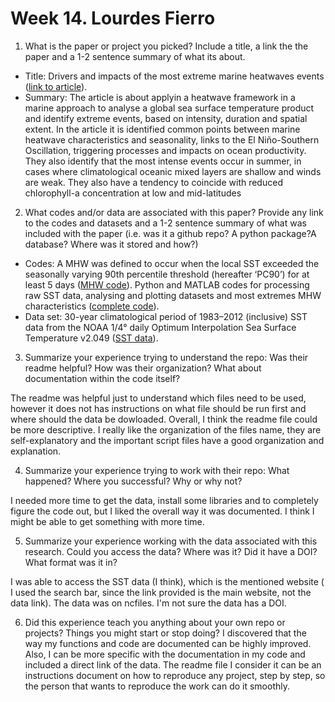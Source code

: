 # Week 14. Lourdes Fierro

1. What is the paper or project you picked? Include a title, a link the the paper and a 1-2 sentence summary of what its about.
- Title: Drivers and impacts of the most extreme marine heatwaves events ([link to article](https://www.nature.com/articles/s41598-020-75445-3)). 
- Summary: The article is about applyin a heatwave framework in a marine approach to analyse a global sea surface temperature product and identify extreme events, based on intensity, duration and spatial extent. In the article it is identified common points between marine heatwave characteristics and seasonality, links to the El Niño-Southern Oscillation, triggering processes and impacts on ocean productivity. They also identify that the most intense events occur in summer, in cases where climatological oceanic mixed layers are shallow and winds are weak. They also have a tendency to coincide with reduced chlorophyll-a concentration at low and mid-latitudes

2. What codes and/or data are associated with this paper? Provide any link to the codes and datasets and a 1-2 sentence summary of what was included with the paper (i.e. was it a github repo? A python package?A database? Where was it stored and how?)
- Codes: A MHW was defined to occur when the local SST exceeded the seasonally varying 90th percentile threshold (hereafter ‘PC90’) for at least 5 days ([MHW code](https://github.com/ecjoliver/MHW_Drivers)). Python and MATLAB codes for processing raw SST data, analysing and plotting datasets and most extremes MHW characteristics ([complete code](https://github.com/alexsengupta/ExtremeExtremes.git)).
- Data set: 30-year climatological period of 1983–2012 (inclusive) SST data from the NOAA 1/4° daily Optimum Interpolation Sea Surface Temperature v2.049 ([SST data](https://https://www.ncdc.noaa.gov/oisst)).

3. Summarize your experience trying to understand the repo: Was their readme helpful? How was their organization? What about documentation within the code itself?

The readme was helpful just to understand which files need to be used, however it does not has instructions on what file should be run first and where should the data be dowloaded. Overall, I think the readme file could be more descriptive. I really like the organization of the files name, they are self-explanatory and the important script files have a good organization and explanation.

4. Summarize your experience trying to work with their repo: What happened? Where you successful? Why or why not?

I needed more time to get the data, install some libraries and to completely figure the code out, but I liked the overall way it was  documented. I think I might be able to get something with more time.

5. Summarize your experience working with the data associated with this research. Could you access the data? Where was it? Did it have a DOI? What format was it in?

I was able to access the SST data (I think), which is the mentioned website ( I used the search bar, since the link provided is the main website, not the data link). The data was on ncfiles. I'm not sure the data has a DOI.

6. Did this experience teach you anything about your own repo or projects? Things you might start or stop doing?
I discovered that the way my functions and code are documented can be highly improved. Also, I can be more specific with the documentation in my code and included a direct link of the data. The readme file I consider it can be an instructions document on how to reproduce any project, step by step, so the person that wants to reproduce the work can do it smoothly.
